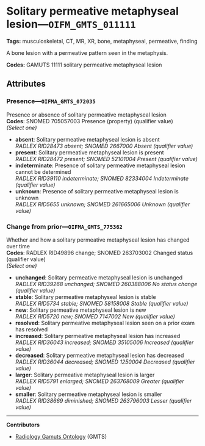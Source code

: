 # Solitary permeative metaphyseal lesion—`OIFM_GMTS_011111`

**Tags:** musculoskeletal, CT, MR, XR, bone, metaphyseal, permeative, finding

A bone lesion with a permeative pattern seen in the metaphysis.

**Codes:** GAMUTS 11111 solitary permeative metaphyseal lesion

## Attributes

### Presence—`OIFMA_GMTS_072035`

Presence or absence of solitary permeative metaphyseal lesion  
**Codes**: SNOMED 705057003 Presence (property) (qualifier value)  
*(Select one)*

- **absent**: Solitary permeative metaphyseal lesion is absent  
_RADLEX RID28473 absent; SNOMED 2667000 Absent (qualifier value)_
- **present**: Solitary permeative metaphyseal lesion is present  
_RADLEX RID28472 present; SNOMED 52101004 Present (qualifier value)_
- **indeterminate**: Presence of solitary permeative metaphyseal lesion cannot be determined  
_RADLEX RID39110 indeterminate; SNOMED 82334004 Indeterminate (qualifier value)_
- **unknown**: Presence of solitary permeative metaphyseal lesion is unknown  
_RADLEX RID5655 unknown; SNOMED 261665006 Unknown (qualifier value)_

### Change from prior—`OIFMA_GMTS_775362`

Whether and how a solitary permeative metaphyseal lesion has changed over time  
**Codes**: RADLEX RID49896 change; SNOMED 263703002 Changed status (qualifier value)  
*(Select one)*

- **unchanged**: Solitary permeative metaphyseal lesion is unchanged  
_RADLEX RID39268 unchanged; SNOMED 260388006 No status change (qualifier value)_
- **stable**: Solitary permeative metaphyseal lesion is stable  
_RADLEX RID5734 stable; SNOMED 58158008 Stable (qualifier value)_
- **new**: Solitary permeative metaphyseal lesion is new  
_RADLEX RID5720 new; SNOMED 7147002 New (qualifier value)_
- **resolved**: Solitary permeative metaphyseal lesion seen on a prior exam has resolved  
- **increased**: Solitary permeative metaphyseal lesion has increased  
_RADLEX RID36043 increased; SNOMED 35105006 Increased (qualifier value)_
- **decreased**: Solitary permeative metaphyseal lesion has decreased  
_RADLEX RID36044 decreased; SNOMED 1250004 Decreased (qualifier value)_
- **larger**: Solitary permeative metaphyseal lesion is larger  
_RADLEX RID5791 enlarged; SNOMED 263768009 Greater (qualifier value)_
- **smaller**: Solitary permeative metaphyseal lesion is smaller  
_RADLEX RID38669 diminished; SNOMED 263796003 Lesser (qualifier value)_

---

**Contributors**

- [Radiology Gamuts Ontology](https://gamuts.net/) (GMTS)